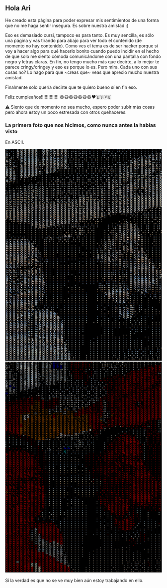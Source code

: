 ## Hola Ari

He creado esta página para poder expresar mis sentimientos de una forma que no me haga sentir insegura. Es sobre nuestra amistad :)

Eso es demasiado cursi, tampoco es para tanto. Es muy sencilla, es sólo una página y vas tirando para abajo para ver todo el contenido (de momento no hay contenido). Como ves el tema es de ser hacker porque si voy a hacer algo para qué hacerlo bonito cuando puedo incidir en el hecho de que solo me siento cómoda comunicándome con una pantalla con fondo negro y letras claras.
En fin, no tengo mucho más que decirte, a lo mejor te parece cringy/cringey y eso es porque lo es. Pero mira. Cada uno con sus cosas no? Lo hago para que ~creas que~ veas que aprecio mucho nuestra amistad.

Finalmente solo quería decirte que te quiero bueno sí en fin eso.

Feliz cumpleaños!!!!!!!!!!!!!! :smiley::smiley::smiley::smiley::smiley::smiley::smiley::heart::es::peru:

:warning: Siento que de momento no sea mucho, espero poder subir más cosas pero ahora estoy un poco estresada con otros quehaceres.

### La primera foto que nos hicimos, como nunca antes la habías visto
En ASCII.

![](img/ascii_img.png)
![](img/ascii_img_color.png)

Sí la verdad es que no se ve muy bien aún estoy trabajando en ello.
